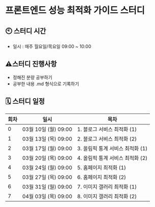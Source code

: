 # 프론트엔드 성능 최적화 가이드 스터디

## 🕙 스터디 시간

- 일시 : 매주 월요일/목요일 09:00 ~ 10:00

## ⚠️스터디 진행사항

- 정해진 분량 공부하기
- 공부한 내용 .md 형식으로 기록하기

## 🗓 스터디 일정

| 회차 | 일시                 | 목차            |
| ---- | -------------------- | --------------- |
| 0    | 03월 10일 (월) 09:00  | 1. 블로그 서비스 최적화 (1) |
| 1    | 03월 13일 (목) 09:00  | 2. 블로그 서비스 최적화 (2)    |
| 2    | 03월 17일 (월) 09:00  | 3. 올림픽 통계 서비스 최적화 (1) |
| 3    | 03월 20일 (목) 09:00  | 4. 올림픽 통계 서비스 최적화 (2)|
| 4    | 03월 24일 (월) 09:00  | 5. 홈페이지 최적화 (1) |
| 5    | 03월 27일 (목) 09:00  | 6. 홈페이지 최적화 (2)     |
| 6    | 03월 31일 (월) 09:00  | 7. 이미지 갤러리 최적화 (1) |
| 7    | 04월 03일 (목) 09:00  | 8. 이미지 갤러리 최적화 (2)    |
